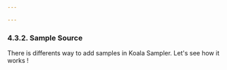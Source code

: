 ```yaml
---

---
```


### 4.3.2. Sample Source

There is differents way to add samples in Koala Sampler. Let's see how it works !
